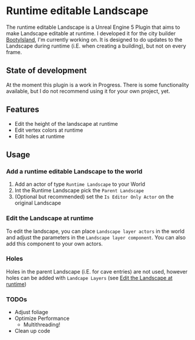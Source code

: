 # Runtime editable Landscape

The runtime editable Landscape is a Unreal Engine 5 Plugin that aims to make Landscape editable at runtime. I developed it for the city builder [BootyIsland](https://bootyisland.itch.io/bootyisland), I'm currently working on.
It is designed to do updates to the Landscape during runtime (i.E. when creating a building), but not on every frame.

## State of development

At the moment this plugin is a work in Progress. There is some functionality available, but I do not recommend using it for your own project, yet.

## Features
* Edit the height of the landscape at runtime
* Edit vertex colors at runtime
* Edit holes at runtime

## Usage

### Add a runtime editable Landscape to the world
1. Add an actor of type `Runtime Landscape` to your World
2. Int the Runtime Landscape pick the `Parent Landscape`
3. (Optional but recommended) set the `Is Editor Only Actor` on the original Landscape

### Edit the Landscape at runtime
To edit the landscape, you can place `Landscape layer actors` in the world and adjust the parameters in the `Landscape layer component`. You can also add this component to your own actors.

### Holes
Holes in the parent Landscape (i.E. for cave entries) are not used, however holes can be added with `Landcape Layers` (see [Edit the Landscape at runtime](###edit-the-landscape-at-runtime))

### TODOs

* Adjust foliage
* Optimize Performance
    * Multithreading!
* Clean up code
